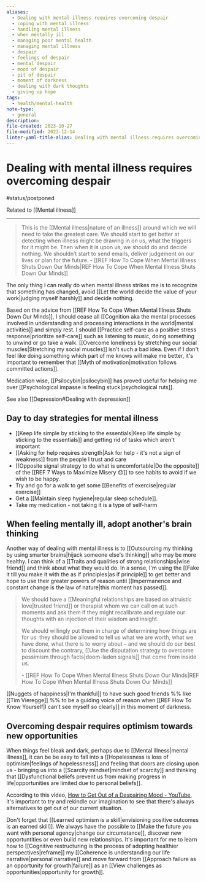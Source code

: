 ```yaml
---
aliases:
  - Dealing with mental illness requires overcoming despair
  - coping with mental illness
  - handling mental illness
  - when mentally ill
  - managing poor mental health
  - managing mental illness
  - despair
  - feelings of despair
  - mental despair
  - mood of despair
  - pit of despair
  - moment of darkness
  - dealing with dark thoughts
  - giving up hope
tags:
  - health/mental-health
note-type:
  - general
description: 
file-created: 2023-10-27
file-modified: 2023-12-14
linter-yaml-title-alias: Dealing with mental illness requires overcoming despair
---
```


# Dealing with mental illness requires overcoming despair

#status/postponed

Related to [[Mental illness]]

---

> This is the [[Mental illness|nature of an illness]] around which we will need to take the greatest care. We should start to get better at detecting when illness might be drawing in on us, what the triggers for it might be. Then when it is upon us, we should do and decide nothing. We shouldn’t start to send emails, deliver judgement on our lives or plan for the future.
> \- [[REF How To Cope When Mental Illness Shuts Down Our Minds|REF How To Cope When Mental Illness Shuts Down Our Minds]]

The only thing I can really do when mental illness strikes me is to recognize that something has changed, avoid [[Let the world decide the value of your work|judging myself harshly]] and decide nothing.

Based on the advice from [[REF How To Cope When Mental Illness Shuts Down Our Minds]], I should cease all [[Cognition aka the mental processes involved in understanding and processing interactions in the world|mental activities]] and simply rest. I should [[Practice self-care as a positive stress response|prioritize self-care]] such as listening to music, doing something to unwind or go take a walk. [[Overcome loneliness by stretching our social muscles|Stretching my social muscles]] isn't such a bad idea. Even if I don't feel like doing something which part of me knows will make me better, it's important to remember that [[Myth of motivation|motivation follows committed actions]].

Medication wise, [[Psilocybin|psilocybin]] has proved useful for helping me over [[Psychological impasse is feeling stuck|psychological ruts]].

See also [[Depression#Dealing with depression]]

## Day to day strategies for mental illness

- [[Keep life simple by sticking to the essentials|Keep life simple by sticking to the essentials]] and getting rid of tasks which aren't important
- [[Asking for help requires strength|Ask for help - it's not a sign of weakness]] from the people I trust and care
- [[Opposite signal strategy to do what is uncomfortable|Do the opposite]] of the  [[REF 7 Ways to Maximize Misery 😞]] to see habits to avoid if we wish to be happy.
- Try and go for a walk to get some [[Benefits of exercise|regular exercise]]
- Get a [[Maintain sleep hygiene|regular sleep schedule]].
- Take my medication - not taking it is a type of self-harm

## When feeling mentally ill, adopt another's brain thinking

Another way of dealing with mental illness is to [[Outsourcing my thinking by using smarter brains|hijack someone else's thinking]] who may be more healthy. I can think of a [[Traits and qualities of strong relationships|wise friend]] and think about what they would do. In a sense, I'm using the [[Fake it till you make it with the as if principles|as if principle]] to get better and hope to use their greater powers of reason until [[Impermanence and constant change is the law of nature|this moment has passed]].

> We should have a [[Meaningful relationships are based on altruistic love|trusted friend]] or therapist whom we can call on at such moments and ask them if they might recalibrate and regulate our thoughts with an injection of their wisdom and insight.
>
> We should willingly put them in charge of determining how things are for us: they should be allowed to tell us what we are worth, what we have done, what there is to worry about – and we should do our best to discount the contrary, [[Use the disputation strategy to overcome pessimism through facts|doom-laden signals]] that come from inside us.
>
> \- [[REF How To Cope When Mental Illness Shuts Down Our Minds|REF How To Cope When Mental Illness Shuts Down Our Minds]]

[[Nuggets of happiness|I'm thankful]] to have such good friends %% like [[Tim Vieregge]] %% to be a guiding voice of reason when [[REF How To Know Yourself|I can't see myself so clearly]] in this moment of darkness.

## Overcoming despair requires optimism towards new opportunities

When things feel bleak and dark, perhaps due to [[Mental illness|mental illness]], it can be be easy to fall into a [[Hopelessness is loss of optimism|feelings of hopelessness]] and feeling that doors are closing upon us - bringing us into a [[Scarcity mindset|mindset of scarcity]] and thinking that [[Dysfunctional beliefs prevent us from making progress in life|opportunities are limited due to personal beliefs]].

According to this video, [How to Get Out of a Despairing Mood - YouTube](https://www.youtube.com/watch?v=ApccemGnh78), it's important to try and rekindle our imagination to see that there's always alternatives to get out of our current situation.

Don't forget that [[Learned optimism is a skill|envisioning positive outcomes is an earned skill]]. We always have the possible to [[Make the future you want with personal agency|change our circumstance]], discover new opportuntities or even build new relationships. It's important for me to learn how to [[Cognitive restructuring is the process of adopting healthier perspectives|reframe]] my [[Coherence is understanding our life narrative|personal narrative]] and move forward from [[Approach failure as an opportunity for growth|failure]] as an [[View challenges as opportunities|opportunity for growth]].

